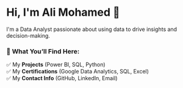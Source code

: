 # Hi, I'm Ali Mohamed 👋  
I'm a Data Analyst passionate about using data to drive insights and decision-making.  

### 🚀 **What You’ll Find Here:**  
✅ My **Projects** (Power BI, SQL, Python)  
✅ My **Certifications** (Google Data Analytics, SQL, Excel)  
✅ My **Contact Info** (GitHub, LinkedIn, Email)  
